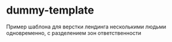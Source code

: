 # dummy-template

Пример шаблона для верстки лендинга несколькими людьми одновременно, с разделением зон ответственности  